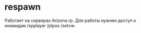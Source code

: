 # respawn


Работает на серверах Arizona rp. Для работы нужнен доступ к командам /spplayer /plpos /setvw.
